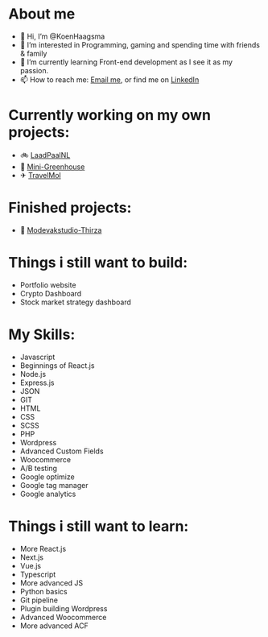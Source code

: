 # About me
- 👋 Hi, I’m @KoenHaagsma
- 👀 I’m interested in Programming, gaming and spending time with friends & family
- 🌱 I’m currently learning Front-end development as I see it as my passion.
- 📫 How to reach me: [Email me](), or find me on [LinkedIn]()

# Currently working on my own projects:
- 🚲 [LaadPaalNL](https://github.com/LaadPaal)
- 🎍 [Mini-Greenhouse](https://github.com/KoenHaagsma/Mini-Greenhouse)
- ✈ [TravelMol](https://travelmol.nl/)

# Finished projects:
- 👗 [Modevakstudio-Thirza](https://www.modevakstudio-thirza.nl/)

# Things i still want to build:
- Portfolio website
- Crypto Dashboard
- Stock market strategy dashboard

# My Skills:
- Javascript
- Beginnings of React.js
- Node.js
- Express.js
- JSON
- GIT
- HTML
- CSS
- SCSS
- PHP
- Wordpress
- Advanced Custom Fields
- Woocommerce
- A/B testing
- Google optimize
- Google tag manager
- Google analytics

# Things i still want to learn:
- More React.js
- Next.js
- Vue.js
- Typescript
- More advanced JS
- Python basics
- Git pipeline
- Plugin building Wordpress
- Advanced Woocommerce
- More advanced ACF


<!---
KoenHaagsma/KoenHaagsma is a ✨ special ✨ repository because its `README.md` (this file) appears on your GitHub profile.
You can click the Preview link to take a look at your changes.
--->
